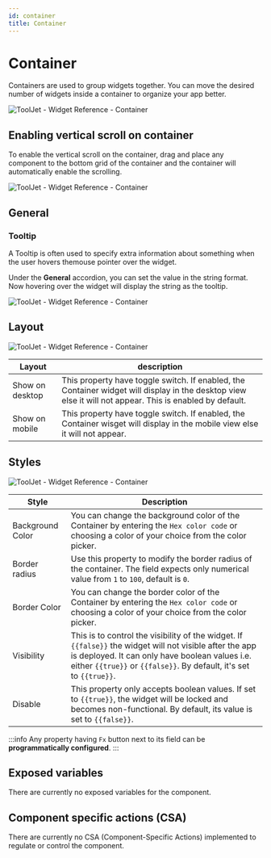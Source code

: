```yaml
---
id: container
title: Container
---
```

# Container

Containers are used to group widgets together. You can move the desired number of widgets inside a container to organize your app better.

<div style={{textAlign: 'center'}}>

<img className="screenshot-full" src="/img/widgets/container/container.png" alt="ToolJet - Widget Reference - Container" />

</div>

## Enabling vertical scroll on container

To enable the vertical scroll on the container, drag and place any component to the bottom grid of the container and the container will automatically enable the scrolling.

<div style={{textAlign: 'center'}}>

<img className="screenshot-full" src="/img/widgets/container/scrollcontainer.png" alt="ToolJet - Widget Reference - Container" />

</div>

## General
### Tooltip

A Tooltip is often used to specify extra information about something when the user hovers themouse pointer over the widget.

Under the <b>General</b> accordion, you can set the value in the string format. Now hovering over the widget will display the string as the tooltip.

<div style={{textAlign: 'center'}}>

<img className="screenshot-full" src="/img/tooltip.png" alt="ToolJet - Widget Reference - Container" />

</div>

## Layout

<div style={{textAlign: 'center'}}>

<img className="screenshot-full" src="/img/widgets/container/layout.png" alt="ToolJet - Widget Reference - Container" />

</div>

| Layout      | description |
| ----------- | ----------- |
| Show on desktop | This property have toggle switch. If enabled, the Container widget will display in the desktop view else it will not appear. This is enabled by default.|
| Show on mobile | This property have toggle switch. If enabled, the Container wisget will display in the mobile view else it will not appear.|

## Styles

<div style={{textAlign: 'center'}}>

<img className="screenshot-full" src="/img/widgets/container/styles.png" alt="ToolJet - Widget Reference - Container" />

</div>

| Style      | Description |
| ----------- | ----------- |
| Background Color |  You can change the background color of the Container by entering the `Hex color code` or choosing a color of your choice from the color picker. |
| Border radius | Use this property to modify the border radius of the container. The field expects only numerical value from `1` to `100`, default is `0`. |
| Border Color |  You can change the border color of the Container by entering the `Hex color code` or choosing a color of your choice from the color picker. |
| Visibility | This is to control the visibility of the widget. If `{{false}}` the widget will not visible after the app is deployed. It can only have boolean values i.e. either `{{true}}` or `{{false}}`. By default, it's set to `{{true}}`. |
| Disable |  This property only accepts boolean values. If set to `{{true}}`, the widget will be locked and becomes non-functional. By default, its value is set to `{{false}}`. |


:::info
Any property having `Fx` button next to its field can be **programmatically configured**.
:::


## Exposed variables

There are currently no exposed variables for the component.

## Component specific actions (CSA)

There are currently no CSA (Component-Specific Actions) implemented to regulate or control the component.